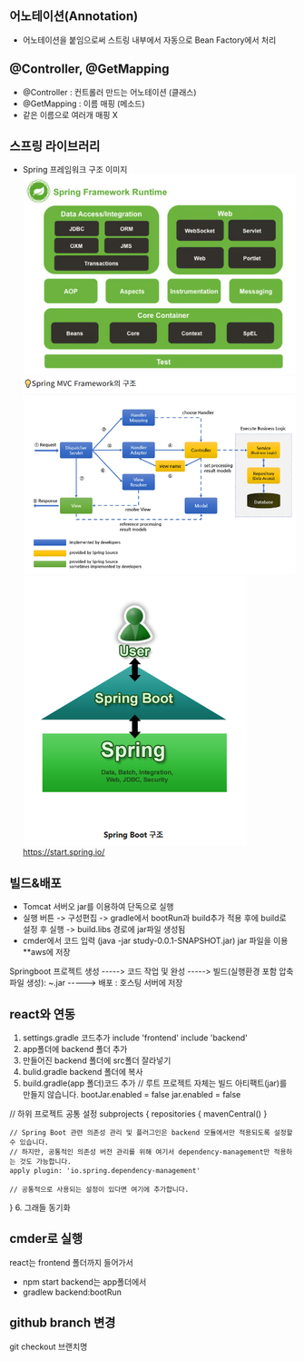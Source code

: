 ## 어노테이션(Annotation)
- 어노테이션을 붙임으로써 스트링 내부에서 자동으로 Bean Factory에서 처리        

## @Controller, @GetMapping
- @Controller : 컨트롤러 만드는 어노테이션 (클래스)
- @GetMapping : 이름 매핑 (메소드)
- 같은 이름으로 여러개 매핑 X

## 스프링 라이브러리
- Spring 프레임워크 구조 이미지
![alt text](image.png)
![alt text](image-1.png)
![alt text](image-2.png)
https://start.spring.io/

## 빌드&배포
- Tomcat 서버오 jar를 이용하여 단독으로 실행
- 실행 버튼 -> 구성편집 -> gradle에서 bootRun과 build추가
적용 후에 build로 설정 후 실행
-> build.libs 경로에 jar파일 생성됨
- cmder에서 코드 입력
(java -jar study-0.0.1-SNAPSHOT.jar)
jar 파일을 이용 **aws에 저장

Springboot 프로젝트 생성 -----> 코드 작업 및 완성 -----> 빌드(실행환경 포함 압축파일 생성): ~.jar -----> 배포 : 호스팅 서버에 저장


## react와 연동
1. settings.gradle 코드추가
include 'frontend'
include 'backend'
2. app폴더에 backend 폴더 추가
3. 만들어진 backend 폴더에 src폴더 잘라넣기
4. bulid.gradle backend 폴더에 복사
5. build.gradle(app 폴더)코드 추가
// 루트 프로젝트 자체는 빌드 아티팩트(jar)를 만들지 않습니다.
bootJar.enabled = false
jar.enabled = false

// 하위 프로젝트 공통 설정
subprojects {
    repositories {
        mavenCentral()
    }

    // Spring Boot 관련 의존성 관리 및 플러그인은 backend 모듈에서만 적용되도록 설정할 수 있습니다.
    // 하지만, 공통적인 의존성 버전 관리를 위해 여기서 dependency-management만 적용하는 것도 가능합니다.
    apply plugin: 'io.spring.dependency-management'

    // 공통적으로 사용되는 설정이 있다면 여기에 추가합니다.
}
6. 그래들 동기화

## cmder로 실행
react는 frontend 폴더까지 들어가서 
- npm start
backend는 app폴더에서
- gradlew backend:bootRun

## github branch 변경
git checkout 브랜치명